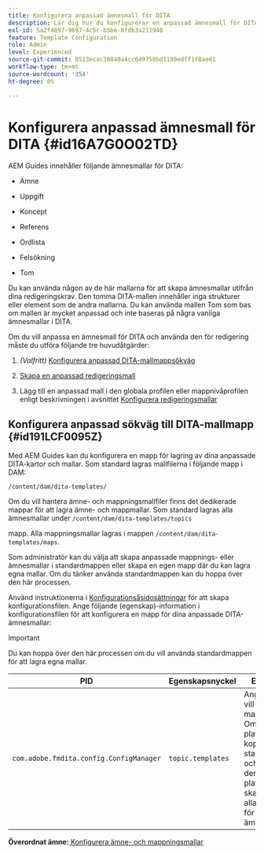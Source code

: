 ```yaml
---
title: Konfigurera anpassad ämnesmall för DITA
description: Lär dig hur du konfigurerar en anpassad ämnesmall för DITA
exl-id: 5a2f4897-9697-4c5c-b5be-8fdb3a211948
feature: Template Configuration
role: Admin
level: Experienced
source-git-commit: 0513ecac38840a4cc649758bd1180edff1f8aed1
workflow-type: tm+mt
source-wordcount: '354'
ht-degree: 0%

---
```


# Konfigurera anpassad ämnesmall för DITA {#id16A7G0O02TD}

AEM Guides innehåller följande ämnesmallar för DITA:

- Ämne

- Uppgift

- Koncept

- Referens

- Ordlista

- Felsökning

- Tom


Du kan använda någon av de här mallarna för att skapa ämnesmallar utifrån dina redigeringskrav. Den tomma DITA-mallen innehåller inga strukturer eller element som de andra mallarna. Du kan använda mallen Tom som bas om mallen är mycket anpassad och inte baseras på några vanliga ämnesmallar i DITA.

Om du vill anpassa en ämnesmall för DITA och använda den för redigering måste du utföra följande tre huvudåtgärder:

1. *\(Valfritt\)* [Konfigurera anpassad DITA-mallmappsökväg](#id191LCF0095Z)

1. [Skapa en anpassad redigeringsmall](conf-folder-level.md#id1917D0EG0HJ)

1. Lägg till en anpassad mall i den globala profilen eller mappnivåprofilen enligt beskrivningen i avsnittet [Konfigurera redigeringsmallar](conf-folder-level.md#id1889D0IL0Y4)


## Konfigurera anpassad sökväg till DITA-mallmapp {#id191LCF0095Z}

Med AEM Guides kan du konfigurera en mapp för lagring av dina anpassade DITA-kartor och mallar. Som standard lagras mallfilerna i följande mapp i DAM:

`/content/dam/dita-templates/`

Om du vill hantera ämne- och mappningsmallfiler finns det dedikerade mappar för att lagra ämne- och mappmallar. Som standard lagras alla ämnesmallar under `/content/dam/dita-templates/topics`

mapp. Alla mappningsmallar lagras i mappen `/content/dam/dita-templates/maps`.

Som administratör kan du välja att skapa anpassade mappnings- eller ämnesmallar i standardmappen eller skapa en egen mapp där du kan lagra egna mallar. Om du tänker använda standardmappen kan du hoppa över den här processen.

Använd instruktionerna i [Konfigurationsåsidosättningar](download-install-additional-config-override.md#) för att skapa konfigurationsfilen. Ange följande \(egenskap\)-information i konfigurationsfilen för att konfigurera en mapp för dina anpassade DITA-ämnesmallar:

>[!IMPORTANT]
>
> Du kan hoppa över den här processen om du vill använda standardmappen för att lagra egna mallar.

| PID | Egenskapsnyckel | Egenskapsvärde |
|---|------------|--------------|
| `com.adobe.fmdita.config.ConfigManager` | `topic.templates` | Ange en plats där du vill lagra anpassade mallar.<br> Om den angivna platsen finns i DAM kopieras alla standardmappnings- och ämnesmallar till den mappen. Om platsen inte finns, skapas mappen med alla standardmallar för kartor och ämnen. |

**Överordnat ämne:**[ Konfigurera ämne- och mappningsmallar](conf-template-tags.md)
